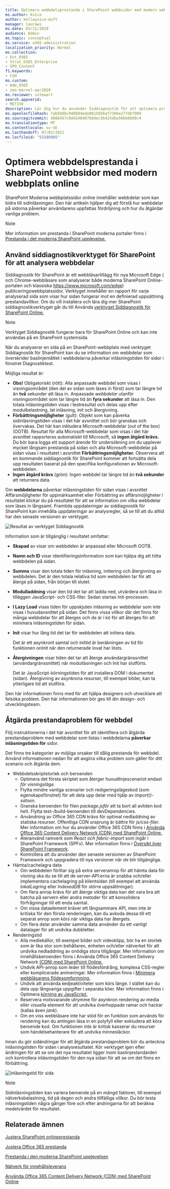 ```yaml
---
title: Optimera webbdelsprestanda i SharePoint webbsidor med modern webbplats online
ms.author: kvice
author: kelleyvice-msft
manager: laurawi
ms.date: 03/11/2020
audience: Admin
ms.topic: conceptual
ms.service: o365-administration
localization_priority: Normal
ms.collection:
- Ent_O365
- Strat_O365_Enterprise
- SPO_Content
f1.keywords:
- CSH
ms.custom:
- Adm_O365
- seo-marvel-apr2020
ms.reviewer: sstewart
search.appverid:
- MET150
description: Lär dig hur du använder Siddiagnostik för att optimera prestanda för webbdelar i SharePoint moderna webbplatssidor online.
ms.openlocfilehash: fab5b0bc9d0b04ede0815856af7366e277dbf909
ms.sourcegitcommit: 4886457c0d4248407bddec56425dba50bb60d9c4
ms.translationtype: MT
ms.contentlocale: sv-SE
ms.lasthandoff: 07/03/2021
ms.locfileid: "53288905"
---
```

# <a name="optimize-web-part-performance-in-sharepoint-online-modern-site-pages"></a>Optimera webbdelsprestanda i SharePoint webbsidor med modern webbplats online

SharePoint Moderna webbplatssidor online innehåller webbdelar som kan bidra till sidinläsningen. Den här artikeln hjälper dig att förstå hur webbdelar på sidorna påverkar användarens uppfattas fördröjning och hur du åtgärdar vanliga problem.

> [!NOTE]
> Mer information om prestanda i SharePoint moderna portaler finns i [Prestanda i det moderna SharePoint upplevelse.](/sharepoint/modern-experience-performance)

## <a name="use-the-page-diagnostics-for-sharepoint-tool-to-analyze-web-parts"></a>Använd siddiagnostikverktyget för SharePoint för att analysera webbdelar

Siddiagnostik för SharePoint är ett webbläsartillägg för nya Microsoft Edge ( och Chrome-webbläsare som analyserar både moderna SharePoint Online-portalen och klassiska https://www.microsoft.com/edge) publiceringswebbplatssidor. Verktyget innehåller en rapport för varje analyserad sida som visar hur sidan fungerar mot en definierad uppsättning prestandavillkor. Om du vill installera och lära dig mer SharePoint siddiagnostikverktyget går du till Använda [verktyget Siddiagnostik för SharePoint Online.](page-diagnostics-for-spo.md)

> [!NOTE]
> Verktyget Siddiagnostik fungerar bara för SharePoint Online och kan inte användas på en SharePoint systemsida.

När du analyserar en sida på en SharePoint-webbplats med verktyget Siddiagnostik för SharePoint kan du  se information om webbdelar som  överskrider baslinjemåttet i webbdelarna påverkar inläsningstiden för sidor i fönstret Diagnostiktest.

Möjliga resultat är:

- **Obs!** Obligatoriskt  (rött): Alla anpassade webbdel som visas i visningsområdet (den del av sidan som läses in först) som tar längre tid än **två** sekunder att läsa in. Anpassade _webbdelar_ utanför visningsområdet som tar längre tid än **fyra sekunder** att läsa in. Den totala inläsningstiden visas i testresultat och delas upp efter modulbelastning, lat inläsning, init och återgivning.
- **Förbättringsmöjligheter** (gult): Objekt som kan påverka sidinläsningstiden visas i det här avsnittet och bör granskas och övervakas. Det här kan inkludera Microsoft-webbdelar (out of the box) (OOTB). Resultat för alla Microsoft-webbdelar som visas i det här avsnittet rapporteras automatiskt till Microsoft, så **ingen åtgärd krävs.** Du bör bara logga ett support ärende för undersökning om  du upplever mycket långsam prestanda på sidan och alla Microsoft-webbdelar på sidan visas i resultatet i avsnittet **Förbättringsmöjligheter.** Observera att en kommande siddiagnostik för SharePoint kommer att fortsätta dela upp resultaten baserat på den specifika konfigurationen av Microsoft-webbdelen.
- **Ingen åtgärd krävs** (grön): Ingen webbdel tar längre tid än **två sekunder** att returnera data.

Om **webbdelarna** påverkar inläsningstiden för sidan  visas  i avsnittet Affärsmöjligheter för uppmärksamhet eller Förbättring av affärsmöjligheter i resultatet klickar du på resultatet för att se information om vilka webbdelar som läses in långsamt. Framtida uppdateringar av siddiagnostik för SharePoint kan innehålla uppdateringar av analysregler, så se till att du alltid har den senaste versionen av verktyget.

![Resultat av verktyget Siddiagnostik](../media/modern-portal-optimization/pagediag-web-part.png)

Information som är tillgänglig i resultatet omfattar:

- **Skapad** av visar om webbdelen är anpassad eller Microsoft OOTB.
- **Namn och ID** visar identifieringsinformation som kan hjälpa dig att hitta webbdelen på sidan.
- **Summa** visar den totala tiden för inläsning, initiering och återgivning av webbdelen. Det är den totala relativa tid som webbdelen tar för att återge på sidan, från början till slutet.
- **Modulladdning** visar den tid det tar att ladda ned, utvärdera och läsa in tilläggen JavaScript- och CSS-filer. Sedan startas Init-processen.
- **I Lazy Load** visas tiden för uppskjuten inläsning av webbdelar som inte visas i huvudavsnittet på sidan. Det finns vissa villkor där det finns för många webbdelar för att återges och de är i kö för att återges för att minimera inläsningstiden för sidan.
- **Init** visar hur lång tid det tar för webbdelen att initiera data.

  Det är ett asynkront samtal och inittid är beräkningen av tid för funktionen onInit när den returnerade lovat har lösts.

- **Återgivningen** visar tiden det tar att återge användargränssnittet (användargränssnittet) när modulläsningen och Init har slutförts.

  Det är JavaScript-körningstiden för att installera DOM i dokumentet (sidan).
  Återgivning av asynkrona resurser, till exempel bilder, kan ta ytterligare tid att slutföra.

Den här informationen finns med för att hjälpa designers och utvecklare att felsöka problem. Den här informationen bör ges till din design- och utvecklingsteam.

## <a name="remediate-web-part-performance-issues"></a>Åtgärda prestandaproblem för webbdel

Följ instruktionerna i det här avsnittet för att identifiera och åtgärda prestandaproblem med webbdelar som listas i webbdelarna **påverkar inläsningstiden för** sidor.

Det finns tre kategorier av möjliga orsaker till dålig prestanda för webbdel. Använd informationen nedan för att avgöra vilka problem som gäller för ditt scenario och åtgärda dem.

- Webbdelsskriptstorlek och beroenden
  - Optimera det första skriptet som återger huvudlinjescenariot endast _för visningsläge._
  - Flytta mindre vanliga scenarier och redigeringslägeskod (som egenskapsfönstret) för att dela upp delar med hjälp av _import()-satsen._
  - Granska beroenden för filen _package.jsför_ att ta bort all avliden kod helt. Flytta test-/build-beroenden till devDependencies.
  - Användning av Office 365 CDN krävs för optimal nedladdning av statiska resurser. Offentliga CDN ursprung är bättre för _js/css-filer._ Mer information om hur du använder Office 365 CDN finns i [Använda Office 365 Content Delivery Network (CDN) med SharePoint Online.](use-microsoft-365-cdn-with-spo.md)
  - Återanvänd ramverk som _React och_ _fabric-import_ som ingår i SharePoint Framework (SPFx). Mer information finns i [Översikt över SharePoint Framework](/sharepoint/dev/spfx/sharepoint-framework-overview).
  - Kontrollera att du använder den senaste versionen av SharePoint Framework och uppgradera till nya versioner när de blir tillgängliga.
- Hämta/cachelagra data
  - Om webbdelen förlitar sig på extra serveranrop för att hämta data för visning ska du se till att de server-API:erna är snabba och/eller implementera cachelagring på klientsidan (till exempel att använda _lokalLagring_ eller _IndexedDB_ för större uppsättningar).
  - Om flera anrop krävs för att återge viktiga data kan det vara bra att batcha på servern eller andra metoder för att konsolidera förfrågningar till ett enda samtal.
  - Om vissa dataelement kräver ett långsammare API, men inte är kritiska för den första renderingen, kan du avkoda dessa till ett separat anrop som körs när viktiga data har återgets.
  - Om flera delar använder samma data använder du ett vanligt datalager för att undvika dubbletter.
- Renderingstid
  - Alla mediekällor, till exempel bilder och videoklipp, bör ha en storlek som är lika stor som behållaren, enheten och/eller nätverket för att undvika nedladdning av onödiga stora tillgångar. Mer information om innehållsberoenden finns i Använda Office 365 Content Delivery Network [(CDN) med SharePoint Online.](use-microsoft-365-cdn-with-spo.md)
  - Undvik API-anrop som leder till flödesfördrång, komplexa CSS-regler eller komplicerade animeringar. Mer information finns i [Minimera webbläsarens flödesomformning.](https://developers.google.com/speed/docs/insights/browser-reflow)
  - Undvik att använda kedjeaktiviteter som körs länge. I stället kan du dela upp långvariga uppgifter i separata köer. Mer information finns i Optimera [körning av JavaScript.](https://developers.google.com/web/fundamentals/performance/rendering/optimize-javascript-execution)
  - Reservera motsvarande utrymme för asynkron rendering av media eller visuella element för att undvika överhoppade ramar och hackar (kallas även _jank_).
  - Om en viss webbläsare inte har stöd för en funktion som används för rendering kan du antingen läsa in en polyfyll eller exkludera att köra beroende kod. Om funktionen inte är kritisk kasserar du resurser som händelsehanterare för att undvika minnesläckor.

Innan du gör sidändringar för att åtgärda prestandaproblem bör du anteckna inläsningstiden för sidan i analysresultatet. Kör verktyget igen efter ändringen för att se om det nya resultatet ligger inom baslinjestandarden och kontrollera inläsningstiden för den nya sidan för att se om det finns en förbättring.

![Inläsningstid för sida](../media/modern-portal-optimization/pagediag-page-load-time.png)

>[!NOTE]
>Sidinläsningstiden kan variera beroende på en mängd faktorer, till exempel nätverksbelastning, tid på dagen och andra tillfälliga villkor. Du bör testa inläsningstiden några gånger före och efter ändringarna för att beräkna medelvärdet för resultatet.

## <a name="related-topics"></a>Relaterade ämnen

[Justera SharePoint onlineprestanda](tune-sharepoint-online-performance.md)

[Justera Office 365 prestanda](tune-microsoft-365-performance.md)

[Prestanda i den moderna SharePoint upplevelsen](/sharepoint/modern-experience-performance)

[Nätverk för innehållsleverans](content-delivery-networks.md)

[Använda Office 365 Content Delivery Network (CDN) med SharePoint Online](use-microsoft-365-cdn-with-spo.md)
